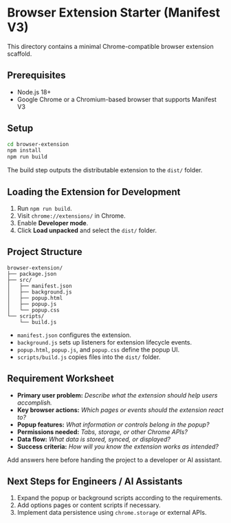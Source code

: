 # Browser Extension Starter (Manifest V3)

This directory contains a minimal Chrome-compatible browser extension scaffold.

## Prerequisites

- Node.js 18+
- Google Chrome or a Chromium-based browser that supports Manifest V3

## Setup

```bash
cd browser-extension
npm install
npm run build
```

The build step outputs the distributable extension to the `dist/` folder.

## Loading the Extension for Development

1. Run `npm run build`.
2. Visit `chrome://extensions/` in Chrome.
3. Enable **Developer mode**.
4. Click **Load unpacked** and select the `dist/` folder.

## Project Structure

```
browser-extension/
├── package.json
├── src/
│   ├── manifest.json
│   ├── background.js
│   ├── popup.html
│   ├── popup.js
│   └── popup.css
└── scripts/
    └── build.js
```

- `manifest.json` configures the extension.
- `background.js` sets up listeners for extension lifecycle events.
- `popup.html`, `popup.js`, and `popup.css` define the popup UI.
- `scripts/build.js` copies files into the `dist/` folder.

## Requirement Worksheet

- **Primary user problem:** _Describe what the extension should help users accomplish._
- **Key browser actions:** _Which pages or events should the extension react to?_ 
- **Popup features:** _What information or controls belong in the popup?_ 
- **Permissions needed:** _Tabs, storage, or other Chrome APIs?_ 
- **Data flow:** _What data is stored, synced, or displayed?_
- **Success criteria:** _How will you know the extension works as intended?_

Add answers here before handing the project to a developer or AI assistant.

## Next Steps for Engineers / AI Assistants

1. Expand the popup or background scripts according to the requirements.
2. Add options pages or content scripts if necessary.
3. Implement data persistence using `chrome.storage` or external APIs.
